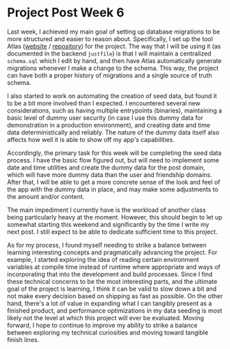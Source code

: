 # Project Post Week 6

Last week, I achieved my main goal of setting up database migrations to be more structured and easier to reason about. Specifically, I set up the tool Atlas ([website](https://atlasgo.io) / [repository](https://github.com/ariga/atlas)) for the project. The way that I will be using it (as documented in the backend `justfile`) is that I will maintain a centralized `schema.sql` which I edit by hand, and then have Atlas automatically generate migrations whenever I make a change to the schema. This way, the project can have both a proper history of migrations and a single source of truth schema.

I also started to work on automating the creation of seed data, but found it to be a bit more involved than I expected. I encountered several new considerations, such as having multiple entrypoints (binaries), maintaining a basic level of dummy user security (in case I use this dummy data for demonstration in a production environment), and creating date and time data deterministically and reliably. The nature of the dummy data itself also affects how well it is able to show off my app's capabilities.

Accordingly, the primary task for this week will be completing the seed data process. I have the basic flow figured out, but will need to implement some date and time utilities and create the dummy data for the post domain, which will have more dummy data than the user and friendship domains. After that, I will be able to get a more concrete sense of the look and feel of the app with the dummy data in place, and may make some adjustments to the amount and/or content.

The main impediment I currently have is the workload of another class being particularly heavy at the moment. However, this should begin to let up somewhat starting this weekend and significantly by the time I write my next post. I still expect to be able to dedicate sufficient time to this project.

As for my process, I found myself needing to strike a balance between learning interesting concepts and pragmatically advancing the project. For example, I started exploring the idea of reading certain environment variables at compile time instead of runtime where appropriate and ways of incorporating that into the development and build processes. Since I find these technical concerns to be the most interesting parts, and the ultimate goal of the project is learning, I think it can be valid to slow down a bit and not make every decision based on shipping as fast as possible. On the other hand, there's a lot of value in expanding what I can tangibly present as a finished product, and performance optimizations in my data seeding is most likely not the level at which this project will ever be evaluated. Moving forward, I hope to continue to improve my ability to strike a balance between exploring my technical curiosities and moving toward tangible finish lines.

